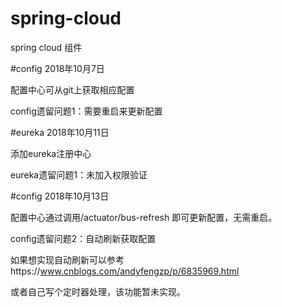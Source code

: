 # spring-cloud
spring cloud 组件

#config 2018年10月7日

  配置中心可从git上获取相应配置
  
  config遗留问题1：需要重启来更新配置

#eureka 2018年10月11日

  添加eureka注册中心
  
  eureka遗留问题1：未加入权限验证
  
#config 2018年10月13日
  
  配置中心通过调用/actuator/bus-refresh 即可更新配置，无需重启。
  
  config遗留问题2：自动刷新获取配置
  
  如果想实现自动刷新可以参考https://www.cnblogs.com/andyfengzp/p/6835969.html
  
  或者自己写个定时器处理，该功能暂未实现。

